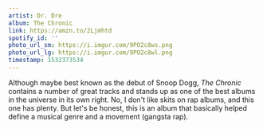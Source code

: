 ```yaml
---
artist: Dr. Dre
album: The Chronic
link: https://amzn.to/2Ljmhtd
spotify_id: ''
photo_url_sm: https://i.imgur.com/9PO2c8ws.png
photo_url_lg: https://i.imgur.com/9PO2c8wl.png
timestamp: 1532373534
---
```

Although maybe best known as the debut of Snoop Dogg, _The Chronic_ contains a number of great tracks and stands up as one of the best albums in the universe in its own right. No, I don't like skits on rap albums, and this one has plenty. But let's be honest, this is an album that basically helped define a musical genre and a movement (gangsta rap).